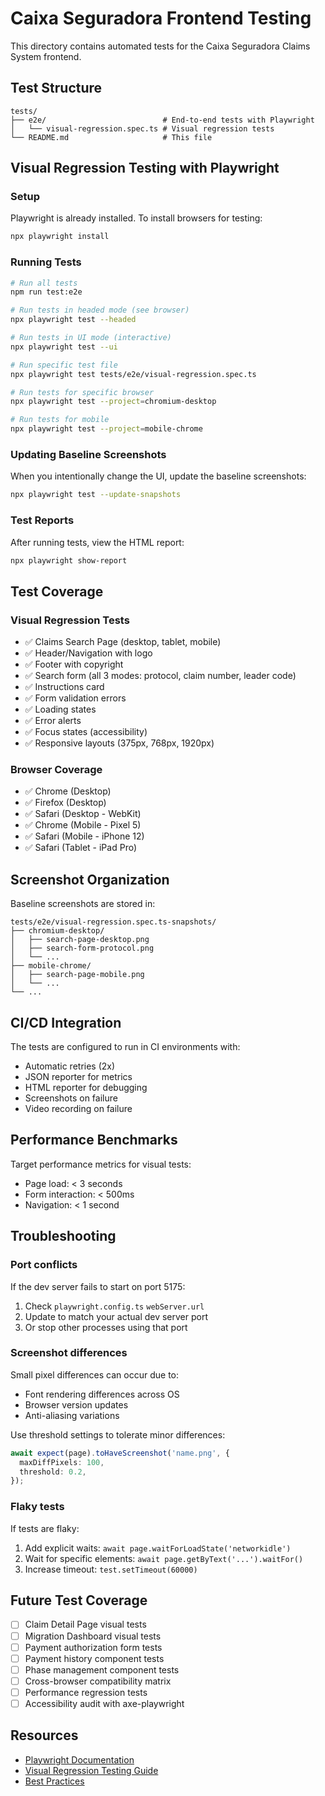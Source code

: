 # Caixa Seguradora Frontend Testing

This directory contains automated tests for the Caixa Seguradora Claims System frontend.

## Test Structure

```
tests/
├── e2e/                          # End-to-end tests with Playwright
│   └── visual-regression.spec.ts # Visual regression tests
└── README.md                     # This file
```

## Visual Regression Testing with Playwright

### Setup

Playwright is already installed. To install browsers for testing:

```bash
npx playwright install
```

### Running Tests

```bash
# Run all tests
npm run test:e2e

# Run tests in headed mode (see browser)
npx playwright test --headed

# Run tests in UI mode (interactive)
npx playwright test --ui

# Run specific test file
npx playwright test tests/e2e/visual-regression.spec.ts

# Run tests for specific browser
npx playwright test --project=chromium-desktop

# Run tests for mobile
npx playwright test --project=mobile-chrome
```

### Updating Baseline Screenshots

When you intentionally change the UI, update the baseline screenshots:

```bash
npx playwright test --update-snapshots
```

### Test Reports

After running tests, view the HTML report:

```bash
npx playwright show-report
```

## Test Coverage

### Visual Regression Tests

- ✅ Claims Search Page (desktop, tablet, mobile)
- ✅ Header/Navigation with logo
- ✅ Footer with copyright
- ✅ Search form (all 3 modes: protocol, claim number, leader code)
- ✅ Instructions card
- ✅ Form validation errors
- ✅ Loading states
- ✅ Error alerts
- ✅ Focus states (accessibility)
- ✅ Responsive layouts (375px, 768px, 1920px)

### Browser Coverage

- ✅ Chrome (Desktop)
- ✅ Firefox (Desktop)
- ✅ Safari (Desktop - WebKit)
- ✅ Chrome (Mobile - Pixel 5)
- ✅ Safari (Mobile - iPhone 12)
- ✅ Safari (Tablet - iPad Pro)

## Screenshot Organization

Baseline screenshots are stored in:
```
tests/e2e/visual-regression.spec.ts-snapshots/
├── chromium-desktop/
│   ├── search-page-desktop.png
│   ├── search-form-protocol.png
│   └── ...
├── mobile-chrome/
│   ├── search-page-mobile.png
│   └── ...
└── ...
```

## CI/CD Integration

The tests are configured to run in CI environments with:
- Automatic retries (2x)
- JSON reporter for metrics
- HTML reporter for debugging
- Screenshots on failure
- Video recording on failure

## Performance Benchmarks

Target performance metrics for visual tests:
- Page load: < 3 seconds
- Form interaction: < 500ms
- Navigation: < 1 second

## Troubleshooting

### Port conflicts

If the dev server fails to start on port 5175:
1. Check `playwright.config.ts` `webServer.url`
2. Update to match your actual dev server port
3. Or stop other processes using that port

### Screenshot differences

Small pixel differences can occur due to:
- Font rendering differences across OS
- Browser version updates
- Anti-aliasing variations

Use threshold settings to tolerate minor differences:
```typescript
await expect(page).toHaveScreenshot('name.png', {
  maxDiffPixels: 100,
  threshold: 0.2,
});
```

### Flaky tests

If tests are flaky:
1. Add explicit waits: `await page.waitForLoadState('networkidle')`
2. Wait for specific elements: `await page.getByText('...').waitFor()`
3. Increase timeout: `test.setTimeout(60000)`

## Future Test Coverage

- [ ] Claim Detail Page visual tests
- [ ] Migration Dashboard visual tests
- [ ] Payment authorization form tests
- [ ] Payment history component tests
- [ ] Phase management component tests
- [ ] Cross-browser compatibility matrix
- [ ] Performance regression tests
- [ ] Accessibility audit with axe-playwright

## Resources

- [Playwright Documentation](https://playwright.dev)
- [Visual Regression Testing Guide](https://playwright.dev/docs/test-snapshots)
- [Best Practices](https://playwright.dev/docs/best-practices)
